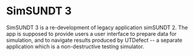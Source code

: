 # SimSUNDT 3
SimSUNDT 3 is a re-development of legacy application simSUNDT 2. The app is supposed to provide users a user interface to prepare data for simulation, and to navigate results produced by UTDefect -- a separate application which is a non-destructive testing simulator.